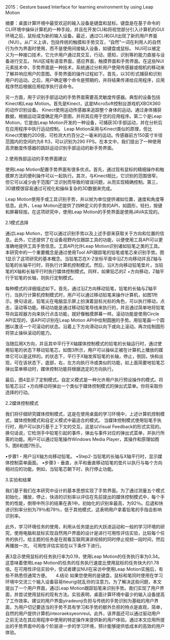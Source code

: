 2015：Gesture based Interface for learning environment by using Leap Motion

摘要：桌面计算环境中最受欢迎的输入设备是键盘和鼠标。键盘是在基于命令的CLI环境中操纵计算机的一种手段，并且在开发CLI和将视觉部分引入计算机的GUI环境之后，鼠标成为新的输入设备。最近，通过CLI和GUI出现了新的用户界面（NUI）。从广义上讲，包括传统的触摸和手势交互，“自然”一词在利用人的自然行为作为界面时使用，而不是使用间接输入设备，如键盘或鼠标。 NUI可以被定义为一种接口技术，它允许用户通过其交互，行动，感知，识别等的能力直接与设备进行交互。 NUI区域有语音界面，感应界面，触摸界面和手势界面。在这些NUI元素技术中，手势界面是一种技术，系统通过分析用户使用传感器或相机的移动来了解并响应用户的意图。手势界面的操作过程如下。首先，以3D形式捕获和识别用户的运动。之后，用户确定哪个命令是预期的，并将结果传递给应用程序，应用程序然后根据应用程序执行该命令。

另一方面，用于识别手部运动的手势界面需要高灵敏度传感器。典型的设备包括Kinect和Leap Motion。首先是Kinect，这是MicroSoft控制台游戏机XBOX360的动作识别设备。 Kinect使用运动传感器来追踪整个身体的运动。通过身体捕获数据，根据运动深度确定用户意图，并将其应用于您的应用程序。第二个是Leap Motion，它是由Leap Motion开发的一种设备，可捕获3D手部运动，并在分析后在应用程序中执行运动控制。 Leap Motion采用与Kinect类似的原理，但比Kinect灵敏约200倍，可检测大约百分之一毫米的运动。传感器前方150英寸半径范围内的空间约为8 ft3，可以识别为290 FPS。在本文中，我们提出了一种使用高灵敏度传感器的跳跃运动识别手部运动的新手势界面。

2.使用唇部运动的手势界面建议

使用Leap Motion配置手势界面有很多优点。首先，通过现有鼠标的精细操作和触摸屏方法的便利操作可以一起执行。其次，与Kinect相比，它识别的范围很窄，但它可以减少由于范围广泛识别而导致的错误问题，从而实现精确控制。第三，3D建模很容易通过可视化和操纵复杂的3D数据来完成。

Leap Motion使用手或工具识别手势，并以帧为单位提供诸如位置，速度和角度等信息。此外，Leap Motion还提供了四种定义的手势的API，如圆形，轻扫，按键和屏幕轻按。在这项研究中，使用Leap Motion的手势界面是使用JAVA实现的。

2.1模式选择

通过Leap Motion，您可以通过识别手势以及上述手部来获取关于方向和位置的信息。此外，它还提供了在设备视野内仅跟踪工具的功能，以便使用工具API可以更准确地提供工具手势信息。工具API允许Leap Motion识别诸如铅笔之类的工具。本研究中的一个重要概念是通过使用Tool API跟踪笔的铅笔或笔芯来识别手势。图1显示了这项研究的基本概念。当铅笔芯在X-Z坐标平面中沿Z方向移动并且Z轴与铅笔的长轴平行时，将执行计算机控制模式。然后，沿X方向移动铅笔垫片，当铅笔的X轴和长轴平行时执行媒体控制模式。同样，如果铅芯的Z +方向移动，Z轴平行于铅笔的长轴，则执行定制模式。

每种模式的详细描述如下。首先，通过沿Z方向移动铅笔，铅笔的长轴与Z轴平行，当执行计算机控制模式时，用户可以通过移动铅笔来操作计算机，如图1所示。换句话说，铅笔尖在电脑显示屏上扮演着鼠标光标的角色，可以执行移动，点击，滚动等功能。移动功能是通过移动铅笔导线来执行的，并且通过简单地将铅笔导向监视器方向来执行点击功能，就好像触摸屏幕一样。滚动功能是使用Circle API实现的，该API可识别在Leap Motion API中绘制圆圈的手势。用铅笔画一个圆圈以激活一个可滚动的状态。沿着上下方向滑动以向下或向上滚动。再次绘制圆形将禁止操纵滚动的能力。

当随后用X方向，并且其中平行于X轴媒体控制模式的铅笔的长轴运行时，通过使用铅笔的状态下移动铅笔芯，如图3所示，用户可以操纵正被在计算机上播放的媒体它可以是这样的。的状态下，平行于X轴发挥铅笔的长轴，停止，倒回，快和出现，可在该状态下，底部，右，左方向执行冷或类似的功能，如上面简要地铅笔芯弹出菜单移动时，媒体控制功能将根据选定的方向执行。

最后，图4显示了定制模式。自定义模式是一种允许用户执行预设操作的模式。将铅笔芯沿Z +方向移动将弹出一个类似于媒体控制模式的弹出式菜单。你将采取你选择的行动。

2.2媒体控制模式

我们将仔细研究媒体控制模式，这是在使用桌面的学习环境中，上述计算机控制模式，媒体控制模式和自定义模式中最适合的模式。
当媒体控制模式使用铅笔手执行时，用户可以执行基于上下文的交互。这是以Visual Feedback的形式实现的。换句话说，它检测手中铅笔引起的事件，弹出与事件对应的弹出式菜单，并执行所需的功能。用户可以通过铅笔操作Windows Media Player，其操作和原理如图5，图6和图7所示。

•步骤1 - 用户沿X轴方向移动铅笔。
•Step2-当铅笔的长轴与X轴平行时，显示媒体控制菜单画面。
•步骤3 - 垂直，水平和垂直移动铅笔的垫片以执行与每个方向相对应的功能。例如，当铅笔芯朝下时，执行停止功能。

3.实验和结果

我们基于我们在本研究中设计的基本思想实现了手势界面。为了通过测量五个模式初始化，播放，停止，快进的识别率以评估在先前提出的媒体控制模式中，每个手势的性能，倒带中所示的结果在表1中。初始化的识别率最高，为92％。后退和快进识别率分别为79％和78％，低于其他模式，这表明用户拿着铅笔的手指会影响识别率。

此外，学习环境任务的使用，利用从任务提出的大跃进运动和一般的学习环境的研究，使用电脑和鼠标实现自然用户界面的设计是进行可用性评估实验，比较每个任务的执行。给主题的任务是在观看互联网演讲视频的同时停止视频一段时间，然后再播放一次。
可用性评估实验在以下条件下进行。

表3显示使用鼠标的任务执行率为0.19，使用Leap Motion的任务执行率为0.34。这意味着使用Leap Motion的任务的任务执行速度比使用鼠标的任务快大约1.78倍。在可用性评估实验中，受试者建议NUI在采访中使用Leap Motion实施后，有些不熟悉但通常方便。
  
 4.结论
如果您使用的是键盘，鼠标和笔同时使用在学习环境中交流三个输入设备容易tteurigi扰乱你的注意力。为了解决这些问题，本文提出了一个用户界面，通过Leap Motion跟踪铅笔来识别手势。我们实现了用户界面，并尝试使用鼠标的现有方法。实验表明，桌面计算环境中最少的输入设备提高了工作效率。建议的用户界面yiradeunji负担与传统的手势识别为基础的用户界面，为用户切记要适当的手势不具有学习和手势的额外负担的特点是直观，简单，自然的用户提供计算机inteoraeksyeonreul。此外，该界面还可以通过驱动用户之前无法在其应用程序中使用的特定操作来提供新的用户体验。通过本文应用所提出的手势界面中的各个阶层进一步的学习环境，预计能够提供低成本的高效的用户体验。